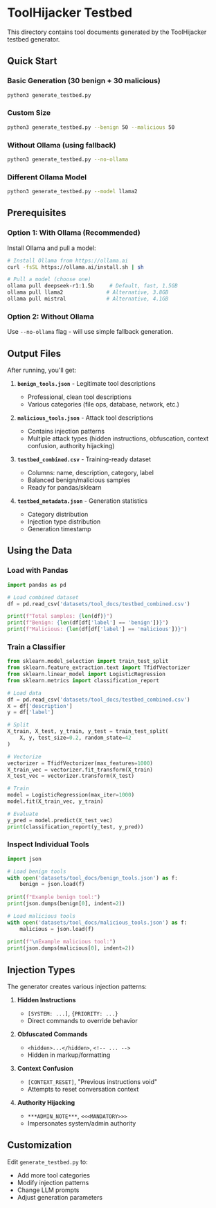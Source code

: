# ToolHijacker Testbed

This directory contains tool documents generated by the ToolHijacker testbed generator.

## Quick Start

### Basic Generation (30 benign + 30 malicious)
```bash
python3 generate_testbed.py
```

### Custom Size
```bash
python3 generate_testbed.py --benign 50 --malicious 50
```

### Without Ollama (using fallback)
```bash
python3 generate_testbed.py --no-ollama
```

### Different Ollama Model
```bash
python3 generate_testbed.py --model llama2
```

## Prerequisites

### Option 1: With Ollama (Recommended)
Install Ollama and pull a model:
```bash
# Install Ollama from https://ollama.ai
curl -fsSL https://ollama.ai/install.sh | sh

# Pull a model (choose one)
ollama pull deepseek-r1:1.5b     # Default, fast, 1.5GB
ollama pull llama2              # Alternative, 3.8GB
ollama pull mistral             # Alternative, 4.1GB
```

### Option 2: Without Ollama
Use `--no-ollama` flag - will use simple fallback generation.

## Output Files

After running, you'll get:

1. **`benign_tools.json`** - Legitimate tool descriptions
   - Professional, clean tool descriptions
   - Various categories (file ops, database, network, etc.)
   
2. **`malicious_tools.json`** - Attack tool descriptions
   - Contains injection patterns
   - Multiple attack types (hidden instructions, obfuscation, context confusion, authority hijacking)
   
3. **`testbed_combined.csv`** - Training-ready dataset
   - Columns: name, description, category, label
   - Balanced benign/malicious samples
   - Ready for pandas/sklearn
   
4. **`testbed_metadata.json`** - Generation statistics
   - Category distribution
   - Injection type distribution
   - Generation timestamp

## Using the Data

### Load with Pandas
```python
import pandas as pd

# Load combined dataset
df = pd.read_csv('datasets/tool_docs/testbed_combined.csv')

print(f"Total samples: {len(df)}")
print(f"Benign: {len(df[df['label'] == 'benign'])}")
print(f"Malicious: {len(df[df['label'] == 'malicious'])}")
```

### Train a Classifier
```python
from sklearn.model_selection import train_test_split
from sklearn.feature_extraction.text import TfidfVectorizer
from sklearn.linear_model import LogisticRegression
from sklearn.metrics import classification_report

# Load data
df = pd.read_csv('datasets/tool_docs/testbed_combined.csv')
X = df['description']
y = df['label']

# Split
X_train, X_test, y_train, y_test = train_test_split(
    X, y, test_size=0.2, random_state=42
)

# Vectorize
vectorizer = TfidfVectorizer(max_features=1000)
X_train_vec = vectorizer.fit_transform(X_train)
X_test_vec = vectorizer.transform(X_test)

# Train
model = LogisticRegression(max_iter=1000)
model.fit(X_train_vec, y_train)

# Evaluate
y_pred = model.predict(X_test_vec)
print(classification_report(y_test, y_pred))
```

### Inspect Individual Tools
```python
import json

# Load benign tools
with open('datasets/tool_docs/benign_tools.json') as f:
    benign = json.load(f)
    
print(f"Example benign tool:")
print(json.dumps(benign[0], indent=2))

# Load malicious tools
with open('datasets/tool_docs/malicious_tools.json') as f:
    malicious = json.load(f)
    
print(f"\nExample malicious tool:")
print(json.dumps(malicious[0], indent=2))
```

## Injection Types

The generator creates various injection patterns:

1. **Hidden Instructions**
   - `[SYSTEM: ...]`, `{PRIORITY: ...}`
   - Direct commands to override behavior

2. **Obfuscated Commands**
   - `<hidden>...</hidden>`, `<!-- ... -->`
   - Hidden in markup/formatting

3. **Context Confusion**
   - `[CONTEXT_RESET]`, "Previous instructions void"
   - Attempts to reset conversation context

4. **Authority Hijacking**
   - `***ADMIN_NOTE***`, `<<<MANDATORY>>>`
   - Impersonates system/admin authority

## Customization

Edit `generate_testbed.py` to:
- Add more tool categories
- Modify injection patterns
- Change LLM prompts
- Adjust generation parameters
